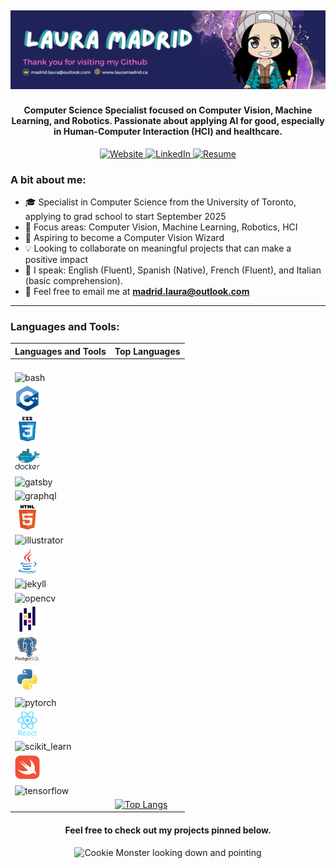 ## ![Welcome Banner](welcomeBanner.png)

<h4 align="center">Computer Science Specialist focused on Computer Vision, Machine Learning, and Robotics. Passionate about applying AI for good, especially in Human-Computer Interaction (HCI) and healthcare.</h4>
<p align="center">
  <a href="https://www.lauramadrid.ca/">
    <img src="https://img.shields.io/badge/Website-%2337a6a6?style=for-the-badge&logoColor=white" alt="Website"/>
  </a>
  <a href="https://www.linkedin.com/in/laura-madrid/">
    <img src="https://img.shields.io/badge/LinkedIn-%23202359?style=for-the-badge&logoColor=white" alt="LinkedIn"/>
  </a>
  <a href="https://lauramadrid.ca/assets/pdf/resume.pdf">
    <img src="https://img.shields.io/badge/Resume-%23ff66c4?style=for-the-badge&logoColor=white" alt="Resume"/>
  </a>
</p>

### A bit about me:

- 🎓 Specialist in Computer Science from the University of Toronto, applying to grad school to start September 2025
- 🤖 Focus areas: Computer Vision, Machine Learning, Robotics, HCI
- 🚀 Aspiring to become a Computer Vision Wizard
- 💡 Looking to collaborate on meaningful projects that can make a positive impact
- 💬 I speak: English (Fluent), Spanish (Native), French (Fluent), and Italian (basic comprehension).
- 🤝 Feel free to email me at **madrid.laura@outlook.com**

---
### **Languages and Tools:**

| **Languages and Tools**                                                                                          | **Top Languages**                                                                                      |
|:-----------------------------------------------------------------------------------------------------------------|:-------------------------------------------------------------------------------------------------------|
| <p align="left">                                                                                                 |
| <img src="https://www.vectorlogo.zone/logos/gnu_bash/gnu_bash-icon.svg" alt="bash" width="40" height="40"/>   |
| <img src="https://raw.githubusercontent.com/devicons/devicon/master/icons/cplusplus/cplusplus-original.svg" alt="cplusplus" width="40" height="40"/>   |
| <img src="https://raw.githubusercontent.com/devicons/devicon/master/icons/css3/css3-original-wordmark.svg" alt="css3" width="40" height="40"/>   |
| <img src="https://raw.githubusercontent.com/devicons/devicon/master/icons/docker/docker-original-wordmark.svg" alt="docker" width="40" height="40"/>   |
| <img src="https://www.vectorlogo.zone/logos/gatsbyjs/gatsbyjs-icon.svg" alt="gatsby" width="40" height="40"/>   |
| <img src="https://www.vectorlogo.zone/logos/graphql/graphql-icon.svg" alt="graphql" width="40" height="40"/>   |
| <img src="https://raw.githubusercontent.com/devicons/devicon/master/icons/html5/html5-original-wordmark.svg" alt="html5" width="40" height="40"/>   |
| <img src="https://www.vectorlogo.zone/logos/adobe_illustrator/adobe_illustrator-icon.svg" alt="illustrator" width="40" height="40"/>   |
| <img src="https://raw.githubusercontent.com/devicons/devicon/master/icons/java/java-original.svg" alt="java" width="40" height="40"/>   |
| <img src="https://www.vectorlogo.zone/logos/jekyllrb/jekyllrb-icon.svg" alt="jekyll" width="40" height="40"/>   |
| <img src="https://www.vectorlogo.zone/logos/opencv/opencv-icon.svg" alt="opencv" width="40" height="40"/>   |
| <img src="https://raw.githubusercontent.com/devicons/devicon/2ae2a900d2f041da66e950e4d48052658d850630/icons/pandas/pandas-original.svg" alt="pandas" width="40" height="40"/>   |
| <img src="https://raw.githubusercontent.com/devicons/devicon/master/icons/postgresql/postgresql-original-wordmark.svg" alt="postgresql" width="40" height="40"/>   |
| <img src="https://raw.githubusercontent.com/devicons/devicon/master/icons/python/python-original.svg" alt="python" width="40" height="40"/>   |
| <img src="https://www.vectorlogo.zone/logos/pytorch/pytorch-icon.svg" alt="pytorch" width="40" height="40"/>   |
| <img src="https://raw.githubusercontent.com/devicons/devicon/master/icons/react/react-original-wordmark.svg" alt="react" width="40" height="40"/>   |
| <img src="https://upload.wikimedia.org/wikipedia/commons/0/05/Scikit_learn_logo_small.svg" alt="scikit_learn" width="40" height="40"/>   |
| <img src="https://raw.githubusercontent.com/devicons/devicon/master/icons/swift/swift-original.svg" alt="swift" width="40" height="40"/>   |
| <img src="https://www.vectorlogo.zone/logos/tensorflow/tensorflow-icon.svg" alt="tensorflow" width="40" height="40"/>   |
| </p>                                                                                                            | [![Top Langs](https://github-readme-stats.vercel.app/api/top-langs/?username=laura05010&count_private=true&include_all_commits=true&show_icons=true&title_color=37a6a6&text_color=ffffff&bg_color=202359)](https://github.com/laura05010/github-readme-stats)  |


<h4 align="center">Feel free to check out my projects pinned below.</h4>
<p align="center">
  <img src="https://media.giphy.com/media/z835RsRqQHOlC4rsBr/giphy.gif" width="300" alt="Cookie Monster looking down and pointing"/>
</p>
